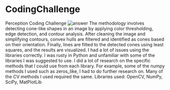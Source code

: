 # CodingChallenge
Perception Coding Challenge
![answer](https://github.com/user-attachments/assets/ff7c7b70-e23f-45a7-ba25-4e8719d30add)
The methodology involves detecting cone-like shapes in an image by applying color thresholding, edge detection, and contour analysis. After cleaning the image and simplifying contours, convex hulls are filtered and identified as cones based on their orientation. Finally, lines are fitted to the detected cones using least squares, and the results are visualized.
I had a lot of issues using the libraries correctly. I was rusty in Python and unfamiliar with some of the libraries I was suggested to use. I did a lot of research on the specific methods that I could use from each library. For example, some of the numpy methods I used such as zeros_like, I had to do further research on. Many of the CV methods I used required the same. 
Libraries used: OpenCV, NumPy, SciPy, MatPlotLib
